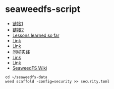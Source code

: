 # seaweedfs-script

* [链接1](https://gear.hermygong.com/p/seaweeds/)
* [链接2](https://github.com/seaweedfs/seaweedfs/discussions/5662)
* [Lessons learned so far](https://github.com/cycneuramus/seaweedfs-docker-swarm/issues/2)
* [Link](https://bambrow.com/20220107-seaweedfs-installation-guide/)
* [Link](http://blog.zollty.com/b/archive/summary-of-SeaweedFS-for-distributed-file-storage.html)
* [同程实践](https://mp.weixin.qq.com/s?src=11&timestamp=1749694141&ver=6047&signature=ZKsRdZox-D96YFSr3Frsk5mdgStIKdJYSIR2sN95uLxgseB1CnAx8ZlGzjjI3SHGOv5FUkgtMzuF1INJn48vNVQGFEaZOOpOSWGfhBV-tZEZlFl*Vv-BJdJoE4j6*5GG&new=1)
* [Link](https://github.com/Leif160519/seaweedfs)
* [Link](https://github.com/bingoohuang/blog/issues/57)
* [SeaweedFS Wiki](https://www.bookstack.cn/books/seaweedfs-wiki)

```
cd ~/seaweedfs-data
weed scaffold -config=security >> security.toml
```

